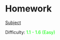 # Homework

[Subject](https://open.kattis.com/problems/heimavinna)

Difficulty: <span style="color:lime">1.1 - 1.6 (Easy)</span>
